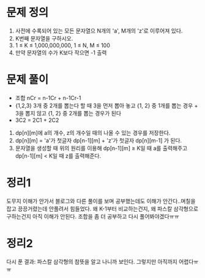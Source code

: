 # 문제 정의

1. 사전에 수록되어 있는 모든 문자열으 N개의 'a', M개의 'z'로 이루어져 있다. 
2. K번째 문자열을 구하시오. 
3. 1 ≤ K ≤ 1,000,000,000, 1 ≤ N, M ≤ 100
4. 만약 문자열의 수가 K보다 작으면 -1 출력

# 문제 풀이

- 조합 nCr = n-1Cr + n-1Cr-1
- {1,2,3} 3개 중 2개를 뽑는다 할 때 3을 먼저 뽑아 놓고 {1, 2} 중 1개를 뽑는 경우 + 3을 뽑지 않고 {1, 2} 중 2개를 뽑는 경우가 된다
- 3C2 = 2C1 + 2C2
1. dp[n][m]에 a의 개수, z의 개수일 때의 나올 수 있는 경우를 저장한다.
2. dp[n][m] = 'a'가 첫글자 dp[n-1][m]  + 'z'가 첫글자 dp[n][m-1] 가 된다.
3. 문자열을 생성할 때 위의 원리를 이용해 dp[n-1][m] ≥ K일 때  a를 출력해주고 dp[n-1][m] < K일 때 z를 출력해준다. 

# 정리1

도무지 이해가 안가서 블로그와 다른 풀이를 보며 공부했는데도 이해가 안간다..며칠을 잡고 끙끙거렸는데 안풀려서 힘들었다. 왜 K-1부터 비교하는건지, 왜 파스칼 삼각형으로 구하는건지 아직 이해가 안된다. 조합을 좀 더 공부하고 다시 풀어봐야겠다ㅠㅠ

# 정리2

다시 푼 결과: 파스칼 삼각형의 참뜻을 알고 나니까 보인다. 그렇지만 아직까지 어렵다ㅠㅠ